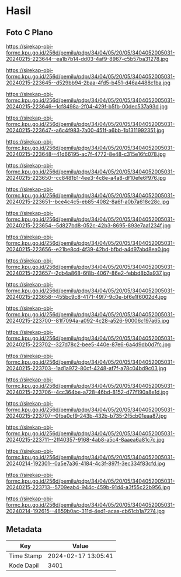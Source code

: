 # Hasil

## Foto C Plano

https://sirekap-obj-formc.kpu.go.id/256d/pemilu/pdpr/34/04/05/20/05/3404052005031-20240215-223644--ea1b7b14-dd03-4af9-8967-c5b57ba31278.jpg

https://sirekap-obj-formc.kpu.go.id/256d/pemilu/pdpr/34/04/05/20/05/3404052005031-20240215-223645--d529bb94-2baa-4fd5-b451-d46a4488c1ba.jpg

https://sirekap-obj-formc.kpu.go.id/256d/pemilu/pdpr/34/04/05/20/05/3404052005031-20240215-223646--1cf8498a-2f04-429f-b5fb-00dec537a93d.jpg

https://sirekap-obj-formc.kpu.go.id/256d/pemilu/pdpr/34/04/05/20/05/3404052005031-20240215-223647--a6c4f983-7a00-451f-a6bb-1b1311992351.jpg

https://sirekap-obj-formc.kpu.go.id/256d/pemilu/pdpr/34/04/05/20/05/3404052005031-20240215-223648--41d66195-ac7f-4772-8e48-c315e16fc078.jpg

https://sirekap-obj-formc.kpu.go.id/256d/pemilu/pdpr/34/04/05/20/05/3404052005031-20240215-223650--cc8481b1-4ee3-4c8e-a4a8-df10efe6f976.jpg

https://sirekap-obj-formc.kpu.go.id/256d/pemilu/pdpr/34/04/05/20/05/3404052005031-20240215-223651--bce4c4c5-eb85-4082-8a6f-a0b7a618c28c.jpg

https://sirekap-obj-formc.kpu.go.id/256d/pemilu/pdpr/34/04/05/20/05/3404052005031-20240215-223654--5d827bd8-052c-42b3-8695-893e7aa1234f.jpg

https://sirekap-obj-formc.kpu.go.id/256d/pemilu/pdpr/34/04/05/20/05/3404052005031-20240215-223656--e21be8cd-4f39-42bd-bfbd-a4d97abd8ea0.jpg

https://sirekap-obj-formc.kpu.go.id/256d/pemilu/pdpr/34/04/05/20/05/3404052005031-20240215-223657--2db4a868-6f8b-4067-86e2-febbd8b3a937.jpg

https://sirekap-obj-formc.kpu.go.id/256d/pemilu/pdpr/34/04/05/20/05/3404052005031-20240215-223658--455bc9c8-4171-49f7-9c0e-bf6e1f6002d4.jpg

https://sirekap-obj-formc.kpu.go.id/256d/pemilu/pdpr/34/04/05/20/05/3404052005031-20240215-223700--81f7094a-a092-4c28-a526-90006c197a65.jpg

https://sirekap-obj-formc.kpu.go.id/256d/pemilu/pdpr/34/04/05/20/05/3404052005031-20240215-223702--327d78c2-bee5-440e-87e6-6a4d9db0d7fc.jpg

https://sirekap-obj-formc.kpu.go.id/256d/pemilu/pdpr/34/04/05/20/05/3404052005031-20240215-223703--1ad1a972-80cf-4248-af7f-a78c04bd9c03.jpg

https://sirekap-obj-formc.kpu.go.id/256d/pemilu/pdpr/34/04/05/20/05/3404052005031-20240215-223706--4cc364be-a728-46bd-8152-d77f190a8e1d.jpg

https://sirekap-obj-formc.kpu.go.id/256d/pemilu/pdpr/34/04/05/20/05/3404052005031-20240215-223707--0fba0cf9-243b-432b-b735-2f5cb01eaa87.jpg

https://sirekap-obj-formc.kpu.go.id/256d/pemilu/pdpr/34/04/05/20/05/3404052005031-20240215-223711--2ff40357-9168-4ab8-a5c4-8aaea6a81c7c.jpg

https://sirekap-obj-formc.kpu.go.id/256d/pemilu/pdpr/34/04/05/20/05/3404052005031-20240214-192301--0a5e7a36-4184-4c3f-897f-3ec334f83cfd.jpg

https://sirekap-obj-formc.kpu.go.id/256d/pemilu/pdpr/34/04/05/20/05/3404052005031-20240215-223713--5709eab4-944c-459b-91d4-a3f55c22b956.jpg

https://sirekap-obj-formc.kpu.go.id/256d/pemilu/pdpr/34/04/05/20/05/3404052005031-20240214-192615--4859b0ac-311d-4ed1-acaa-cb61cb1a7274.jpg


## Metadata

| Key        | Value               |
| ---------- | ------------------- |
| Time Stamp | 2024-02-17 13:05:41 |
| Kode Dapil | 3401                |



